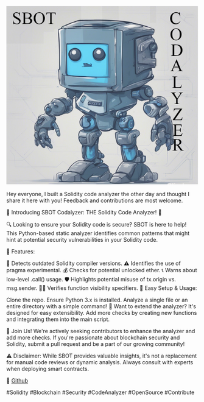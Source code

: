 ![](../images/sbot.png)


Hey everyone, I built a Solidity code analyzer the other day and thought I share it here with you!
Feedback and contributions are most welcome.

🚀 Introducing SBOT Codalyzer: THE Solidity Code Analyzer! 🚀

🔍 Looking to ensure your Solidity code is secure? SBOT is here to help! This Python-based static
analyzer identifies common patterns that might hint at potential security vulnerabilities in your Solidity code.

🌟 Features:

🚫 Detects outdated Solidity compiler versions.
⚠️ Identifies the use of pragma experimental.
💰 Checks for potential unlocked ether.
📞 Warns about low-level .call() usage.
🛡️ Highlights potential misuse of tx.origin vs. msg.sender.
🕵️‍♂️ Verifies function visibility specifiers.
🔧 Easy Setup & Usage:

Clone the repo.
Ensure Python 3.x is installed.
Analyze a single file or an entire directory with a simple command!
🔗 Want to extend the analyzer? It's designed for easy extensibility. Add more checks by creating new functions
and integrating them into the main script.

🤝 Join Us! We're actively seeking contributors to enhance the analyzer and add more checks.
If you're passionate about blockchain security and Solidity, submit a pull request
and be a part of our growing community!

⚠️ Disclaimer: While SBOT provides valuable insights, it's not a replacement
for manual code reviews or dynamic analysis. Always consult with experts when deploying smart contracts.

🔗 [Github](https://github.com/lyrx/sbot.git)

#Solidity #Blockchain #Security #CodeAnalyzer #OpenSource #Contribute
